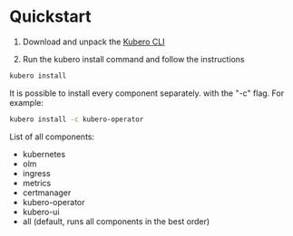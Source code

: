 
# Quickstart
1) Download and unpack the <a href="https://github.com/kubero-dev/kubero-cli/releases/latest">Kubero CLI</a><p>
2) Run the kubero install command and follow the instructions

```bash
kubero install
```

It is possible to install every component separately. with the "-c" flag. For example:
```bash
kubero install -c kubero-operator
```

List of all components:

- kubernetes
- olm
- ingress
- metrics
- certmanager
- kubero-operator
- kubero-ui
- all (default, runs all components in the best order)
